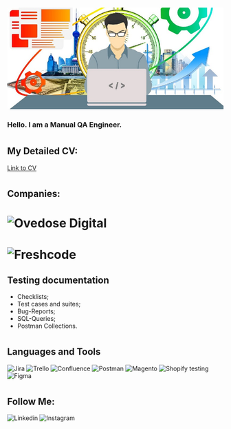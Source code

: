 [![Header](https://github.com/JB1qa/JB1qa/blob/main/assets/png.png)](https://www.upwork.com/workwith/yaroslavbryk)
### Hello. I am a Manual QA Engineer.
#
## My Detailed CV: 
[Link to CV](https://drive.google.com/file/d/1cQCY6D_5c_7Y5WWlh0jDmhzdvNAvQFCM/view?usp=share_link)
#
###
## Companies: 
# ![Ovedose Digital](https://img.shields.io/badge/Overdose%20Digital-(03%2F2021%20--%2002%2F2021)-orange?style=for-the-badge)

# ![Freshcode](https://img.shields.io/badge/Freshcode-(03%2F2021%20--%2002%2F2021)-orange?style=for-the-badge)

## Testing documentation
- Checklists; 
- Test cases and suites; 
- Bug-Reports; 
- SQL-Queries; 
- Postman Collections.
# 
## Languages and Tools
 ![Jira](https://img.shields.io/badge/Jira-white?style=for-the-badge&logo=Jira&logoColor=0052CC)
 ![Trello](https://img.shields.io/badge/Trello-white?style=for-the-badge&logo=Trello&logoColor=0052CC)
 ![Confluence](https://img.shields.io/badge/Confluence-white?style=for-the-badge&logo=Confluence&logoColor=172B4D)
 ![Postman](https://img.shields.io/badge/Postman-white?style=for-the-badge&logo=Postman&logoColor=FF6C37)
 ![Magento](https://img.shields.io/badge/Magento-white?style=for-the-badge&logo=Magento&logoColor=EE672F)
![Shopify testing](https://img.shields.io/badge/Shopify-white?style=for-the-badge&logo=Shopify&logoColor=7AB55C)
![Figma](https://img.shields.io/badge/Figma-white?style=for-the-badge&logo=Figma&logoColor=F24E1E)
#
## Follow Me: 
![Linkedin](https://img.shields.io/badge/Linkedin-white?style=for-the-badge&logo=Linkedin&logoColor=0A66C2)
![Instagram](https://img.shields.io/badge/Instagram-white?style=for-the-badge&logo=Instagram&logoColor=E4405F)


